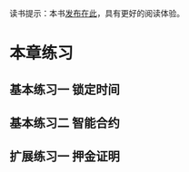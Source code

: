 读书提示：本书[发布在此](https://book.uchaindb.com/)，具有更好的阅读体验。

# 本章练习

## 基本练习一 锁定时间


## 基本练习二 智能合约


## 扩展练习一 押金证明

